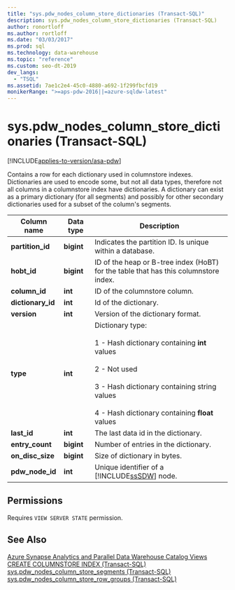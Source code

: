 ```yaml
---
title: "sys.pdw_nodes_column_store_dictionaries (Transact-SQL)"
description: sys.pdw_nodes_column_store_dictionaries (Transact-SQL)
author: ronortloff
ms.author: rortloff
ms.date: "03/03/2017"
ms.prod: sql
ms.technology: data-warehouse
ms.topic: "reference"
ms.custom: seo-dt-2019
dev_langs:
  - "TSQL"
ms.assetid: 7ae1c2e4-45c0-4880-a692-1f299fbcfd19
monikerRange: ">=aps-pdw-2016||=azure-sqldw-latest"
---
```

# sys.pdw_nodes_column_store_dictionaries (Transact-SQL)
[!INCLUDE[applies-to-version/asa-pdw](../../includes/applies-to-version/asa-pdw.md)]

  Contains a row for each dictionary used in columnstore indexes. Dictionaries are used to encode some, but not all data types, therefore not all columns in a columnstore index have dictionaries. A dictionary can exist as a primary dictionary (for all segments) and possibly for other secondary dictionaries used for a subset of the column's segments.  
  
|Column name|Data type|Description|  
|-----------------|---------------|-----------------|  
|**partition_id**|**bigint**|Indicates the partition ID. Is unique within a database.|  
|**hobt_id**|**bigint**|ID of the heap or B-tree index (HoBT) for the table that has this columnstore index.|  
|**column_id**|**int**|ID of the columnstore column.|  
|**dictionary_id**|**int**|Id of the dictionary.|  
|**version**|**int**|Version of the dictionary format.|  
|**type**|**int**|Dictionary type:<br /><br /> 1 - Hash dictionary containing **int** values<br /><br /> 2 - Not used<br /><br /> 3 - Hash dictionary containing string values<br /><br /> 4 - Hash dictionary containing **float** values|  
|**last_id**|**int**|The last data id in the dictionary.|  
|**entry_count**|**bigint**|Number of entries in the dictionary.|  
|**on_disc_size**|**bigint**|Size of dictionary in bytes.|  
|**pdw_node_id**|**int**|Unique identifier of a [!INCLUDE[ssSDW](../../includes/sssdw-md.md)] node.|  
  
## Permissions  
 Requires `VIEW SERVER STATE` permission.  
  
## See Also  
 [Azure Synapse Analytics and Parallel Data Warehouse Catalog Views](../../relational-databases/system-catalog-views/sql-data-warehouse-and-parallel-data-warehouse-catalog-views.md)   
 [CREATE COLUMNSTORE INDEX &#40;Transact-SQL&#41;](../../t-sql/statements/create-columnstore-index-transact-sql.md)   
 [sys.pdw_nodes_column_store_segments &#40;Transact-SQL&#41;](../../relational-databases/system-catalog-views/sys-pdw-nodes-column-store-segments-transact-sql.md)   
 [sys.pdw_nodes_column_store_row_groups &#40;Transact-SQL&#41;](../../relational-databases/system-catalog-views/sys-pdw-nodes-column-store-row-groups-transact-sql.md)  
  
  
